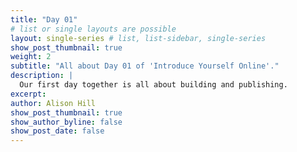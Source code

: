 ```yaml
---
title: "Day 01"
# list or single layouts are possible
layout: single-series # list, list-sidebar, single-series
show_post_thumbnail: true
weight: 2
subtitle: "All about Day 01 of 'Introduce Yourself Online'."
description: |
  Our first day together is all about building and publishing.
excerpt: 
author: Alison Hill
show_post_thumbnail: true
show_author_byline: false
show_post_date: false
---
```

